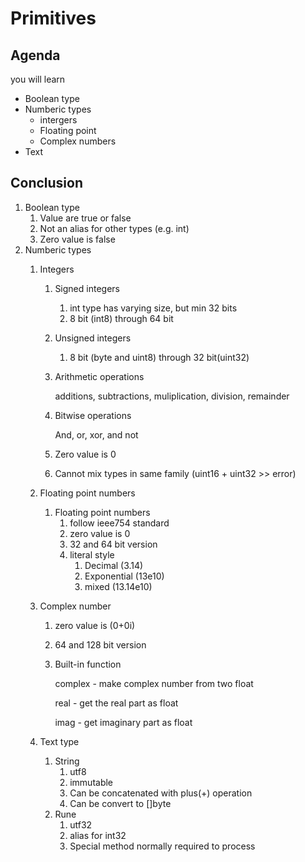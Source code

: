 # Primitives

## **Agenda**

you will learn

- Boolean type
- Numberic types
    - intergers
    - Floating point
    - Complex numbers
- Text

## Conclusion

1. Boolean type
    1. Value are true or false
    2. Not an alias for other types (e.g. int)
    3. Zero value is false
2. Numberic types
    1. Integers
        1. Signed integers
            1. int type has varying size, but min 32 bits
            2. 8 bit (int8) through 64 bit
        2. Unsigned integers
            1. 8 bit (byte and uint8) through 32 bit(uint32)
        3. Arithmetic operations

            additions, subtractions, muliplication, division, remainder

        4. Bitwise operations

            And, or, xor, and not

        5. Zero value is 0
        6. Cannot mix types in same family (uint16 + uint32 >> error)
    2. Floating point numbers
        1. Floating point numbers
            1. follow ieee754 standard
            2. zero value is 0
            3. 32 and 64 bit version
            4. literal style
                1. Decimal (3.14)
                2. Exponential (13e10)
                3. mixed (13.14e10)
    3. Complex number
        1. zero value is (0+0i)
        2. 64 and 128 bit version
        3. Built-in function

            complex - make complex number from two float

            real - get the real part as float

            imag - get imaginary part as float

    4. Text type
        1. String
            1. utf8
            2. immutable
            3. Can be concatenated with plus(+) operation
            4. Can be convert to []byte
        2. Rune
            1. utf32
            2. alias for int32
            3. Special method normally required to process